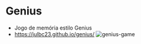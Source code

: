 # Genius
- Jogo de memória estilo Genius
- https://julbc23.github.io/genius/
![genius-game](https://repository-images.githubusercontent.com/487664800/92c5c822-2f6e-42e1-956f-fb16d65acd71)
